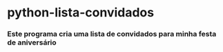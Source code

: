 # python-lista-convidados

### Este programa cria uma lista de convidados para minha festa de aniversário
